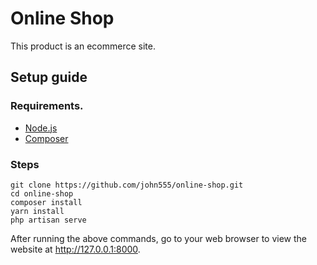 # Online Shop

This product is an ecommerce site.

## Setup guide

### Requirements.

-   [Node.js](https://nodejs.org/en/)
-   [Composer](https://getcomposer.org/)

### Steps

```
git clone https://github.com/john555/online-shop.git
cd online-shop
composer install
yarn install
php artisan serve
```

After running the above commands, go to your web browser to view the website at http://127.0.0.1:8000.

